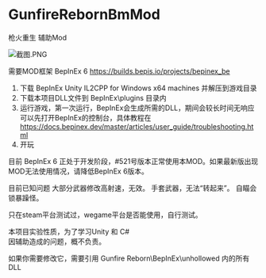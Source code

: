 # GunfireRebornBmMod
 枪火重生 辅助Mod

 ![截图.PNG](https://i.loli.net/2021/11/20/YwfdN3yBo4EktVu.png)


需要MOD框架 BepInEx 6
https://builds.bepis.io/projects/bepinex_be  

1. 下载 BepInEx Unity IL2CPP for Windows x64 machines 并解压到游戏目录
2. 下载本项目DLL文件到 BepInEx\plugins 目录内
3. 运行游戏，第一次运行，BepInEx会生成所需的DLL，期间会较长时间无响应
可以先打开BepInEx的控制台，具体教程在 https://docs.bepinex.dev/master/articles/user_guide/troubleshooting.html
4. 开玩

目前 BepInEx 6 正处于开发阶段，#521号版本正常使用本MOD。如果最新版出现MOD无法使用情况，请降低BepInEx 6版本。

目前已知问题
大部分武器修改高射速，无效。
手套武器，无法“转起来”。
自瞄会锁暴躁怪。

只在steam平台测试过，wegame平台是否能使用，自行测试。

本项目实验性质，为了学习Unity 和 C#  
因辅助造成的问题，概不负责。

如果你需要修改它，需要引用 Gunfire Reborn\BepInEx\unhollowed 内的所有DLL